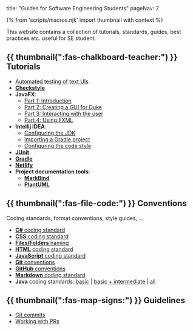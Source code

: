 <frontmatter>
  title: "Guides for Software Engineering Students"
  pageNav: 2
</frontmatter>

{% from 'scripts/macros.njk' import thumbnail with context %}

<div class="lead">

This website contains a collection of tutorials, standards, guides, best practices etc. useful for SE student.
</div>

## {{ thumbnail(":fas-chalkboard-teacher:") }} Tutorials

* [Automated testing of text UIs](tutorials/textUiTestingTutorial.html)
* [**Checkstyle**](tutorials/checkstyleTutorial.html)
* **JavaFX**:
  * [Part 1: Introduction](tutorials/javaFxTutorialPart1.html)
  * [Part 2: Creating a GUI for Duke](tutorials/javaFxTutorialPart2.html)
  * [Part 3: Interacting with the user](tutorials/javaFxTutorialPart3.html)
  * [Part 4: Using FXML](tutorials/javaFxTutorialPart4.html)
* **Intellij IDEA**:
  * [Configuring the JDK](tutorials/intellijJdk.html)
  * [Importing a Gradle project](tutorials/intellijImportGradleProject.html)
  * [Configuring the code style](tutorials/intellijCodeStyle.html)
* [**JUnit**](tutorials/junitTutorial.html)
* [**Gradle**](tutorials/gradleTutorial.html)
* [**Netlify**](tutorials/netlifyTutorial.html)
* **Project documentation tools**:
  * [**MarkBind**](tutorials/markbind.html)
  * [**PlantUML**](tutorials/plantUmlTutorial.html)

## {{ thumbnail(":fas-file-code:") }} Conventions

Coding standards, format conventions, style guides, ...

* [**C#** coding standard](conventions/csharp.html)
* [**CSS** coding standard](conventions/css.html)
* [**Files/Folders** naming](conventions/files.html)
* [**HTML** coding standard](conventions/html.html)
* [**JavaScript** coding standard](conventions/javascript.html)
* [**Git** conventions](conventions/git.html)
* [**GitHub** conventions](conventions/github.html)
* [**Markdown** coding standard](conventions/markdown.html)
* **Java** coding standards: [basic](conventions/java/basic.html) | [basic + intermediate](conventions/java/intermediate.html) | [all](conventions/java/index.html)

## {{ thumbnail(":fas-map-signs:") }} Guidelines

* [Git commits](guidelines/commits.html)
* [Working with PRs](guidelines/PRs.html)

